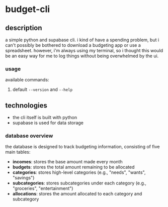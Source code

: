 # budget-cli

## description
a simple python and supabase cli. i kind of have a spending problem, but i can't possibly be bothered to download a budgeting app or use a spreadsheet. however, i'm always using my terminal, so i thought this would be an easy way for me to log things without being overwhelmed by the ui.

### usage
available commands:
1. default `--version` and `--help`

## technologies
- the cli itself is built with python
- supabase is used for data storage

### database overview
the database is designed to track budgeting information, consisting of five main tables:

- **incomes**: stores the base amount made every month
- **budgets**: stores the total amount remaining to be allocated
- **categories**: stores high-level categories (e.g., "needs", "wants", "savings")
- **subcategories**: stores subcategories under each category (e.g., "groceries", "entertainment")
- **allocations**: stores the amount allocated to each category and subcategory